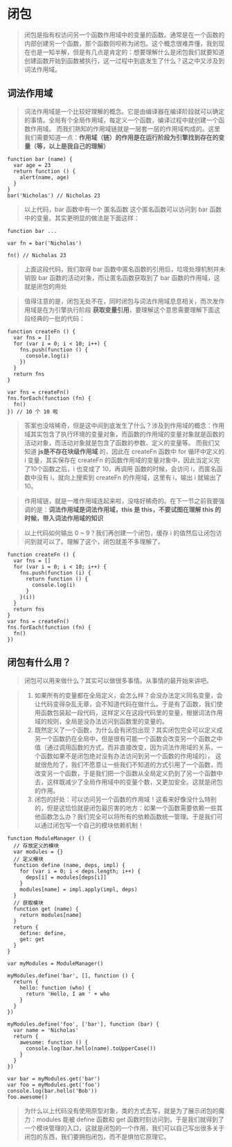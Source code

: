 # 闭包
> 闭包是指有权访问另一个函数作用域中的变量的函数。通常是在一个函数的内部创建另一个函数，那个函数则呗称为闭包。这个概念很难弄懂，我到现在也是一知半解，但是有几点是肯定的：想要理解什么是闭包我们就要知道创建函数开始到函数被执行，这一过程中到底发生了什么？这之中又涉及到词法作用域。

## 词法作用域
> 词法作用域是一个比较好理解的概念。它是由编译器在编译阶段就可以确定的事情。全局有个全局作用域，每定义一个函数，编译过程中就创建一个函数作用域。
> 而我们熟知的作用域链就是一层套一层的作用域构成的。这里我们需要知道一点：**作用域（链）的作用是在运行阶段为引擎找到存在的变量（等，以上是我自己的理解）**
````
function bar (name) {
  var age = 23
  return function () {
    alert(name, age)
  }
}
bar('Nicholas') // Nicholas 23
````
> 以上代码，bar 函数中有一个 匿名函数 这个匿名函数可以访问到 bar 函数中的变量。其实更明显的做法是下面这样：
````
function bar ...

var fn = bar('Nicholas')

fn() // Nicholas 23
````
> 上面这段代码，我们取得 bar 函数中匿名函数的引用后，垃圾处理机制并未销毁 bar 函数的活动对象，而让匿名函数获取到了 bar 函数的作用域，这就是闭包的用处

> 值得注意的是，闭包无处不在，同时闭包与词法作用域息息相关，而次发作用域是在为引擎执行阶段 **获取变量引用**，要理解这个意思需要理解下面这段经典的一批的代码：
````
function createFn () {
  var fns = []
  for (var i = 0; i < 10; i++) {
    fns.push(function () {
      console.log(i)
    })
  }
  return fns
}

var fns = createFn()
fns.forEach(function (fn) {
  fn()
}) // 10 个 10 啦
````
> 答案也没啥稀奇，但是这中间到底发生了什么？涉及到作用域的概念：作用域其实包含了执行环境的变量对象，而函数的作用域的变量对象就是函数的活动对象，而活动对象就是包含了函数的参数、定义的变量等。
> 而我们又知道 **js是不存在块级作用域** 的，因此在 createFn 函数中 for 循环中定义的 i 变量，其实保存在 createFn 的函数作用域的变量对象中，因此当定义完了10个函数之后，i 也变成了 10，再调用
> 函数的时候，会访问 i，而匿名函数中没有 i，就向上搜索到 createFn 的作用域，这里有 i，输出 i 就输出了 10。

> 作用域链，就是一堆作用域连起来啦，没啥好稀奇的。在下一节之前我要强调的是：**词法作用域是词法作用域，this 是 this，不要试图在理解 this 的时候，带入词法作用域的知识**

> 以上代码如何输出 0 ~ 9？我们再创建一个闭包，缓存 i 的值然后让闭包访问到就可以了。理解了这个，闭包就差不多理解了。
````
function createFn () {
  var fns = []
  for (var i = 0; i < 10; i++) {
    fns.push(function (i) {
      return function () {
        console.log(i)
      }
    }(i))
  }
  return fns
}
var fns = createFn()
fns.forEach(function (fn) {
  fn()
})
````
## 闭包有什么用？
> 闭包可以用来做什么？其实可以做很多事情。从事情的最开始来讲吧。

> 1. 如果所有的变量都在全局定义，会怎么样？会没办法定义同名变量，会让代码变得杂乱无章，会不知道代码在做什么。于是有了函数，我们使用函数包装起一段代码，这样定义在这段代码里的变量，根据词法作用域的规则，全局是没办法访问到函数里的变量的。
> 2. 既然定义了一个函数，为什么会有闭包出现？其实闭包完全可以定义成另一个函数扔在全局中，但是很有可能一个函数会改变另一个函数之中值（通过调用函数的方式，而非直接改变，因为词法作用域的关系，一个函数如果不是闭包绝对没有办法访问到另一个函数的作用域的），
> 这就很危险了，我们不愿意让一些我们不知道的方式引用了一个函数，而改变另一个函数，于是我们把一个函数从全局定义扔到了另一个函数中去，这样既减少了全局作用域中的变量个数，又更加安全。这就是闭包的作用。
> 3. 闭包的好处：可以访问另一个函数的作用域！这看来好像没什么特别的，但是这恰恰就是闭包最厉害的地方：如果一个函数需要依赖一些其他函数怎么办？我们完全可以将所有的依赖函数统一管理。于是我们可以通过闭包写一个自己的模块依赖机制！

````
function ModuleManager () {
  // 存放定义的模块
  var modules = {}
  // 定义模块
  function define (name, deps, impl) {
    for (var i = 0; i < deps.length; i++) {
      deps[i] = modules[deps[i]]
    }
    modules[name] = impl.apply(impl, deps)
  }
  // 获取模块
  function get (name) {
    return modules[name]
  }
  return {
    define: define,
    get: get
  }
}

var myModules = ModuleManager()

myModules.define('bar', [], function () {
  return {
    hello: function (who) {
      return 'Hello, I am ' + who
    }
  }
})

myModules.define('foo', ['bar'], function (bar) {
  var name = 'Nicholas'
  return {
    awesome: function () {
      console.log(bar.hello(name).toUpperCase())
    }
  }
})

var bar = myModules.get('bar')
var foo = myModules.get('foo')
console.log(bar.hello('Bob'))
foo.awesome()
````
> 为什么以上代码没有使用原型对象，类的方式去写，就是为了展示闭包的魔力：modules 能被 define 函数和 get 函数时刻访问到，于是我们就得到了一个模块管理的入口，这就是闭包的一个作用，我们可以自己写出很多关于闭包的东西，我们要拥抱闭包，而不是惧怕它原理它。